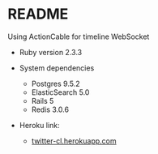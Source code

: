 # README

Using ActionCable for timeline WebSocket

* Ruby version 2.3.3

* System dependencies
  - Postgres 9.5.2
  - ElasticSearch 5.0
  - Rails 5
  - Redis 3.0.6

* Heroku link:
  - [twitter-cl.herokuapp.com](https://twitter-cl.herokuapp.com)

